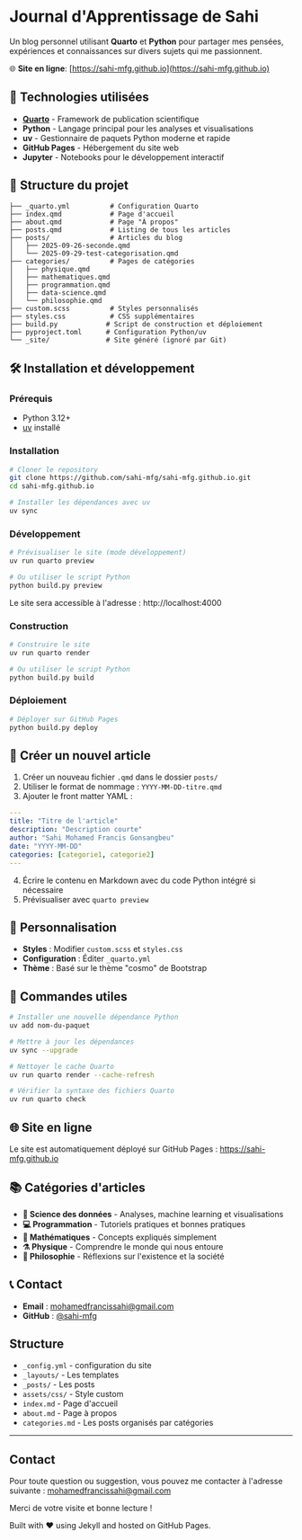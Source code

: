 # Journal d'Apprentissage de Sahi

Un blog personnel utilisant **Quarto** et **Python** pour partager mes pensées, expériences et connaissances sur divers sujets qui me passionnent.

🌐 **Site en ligne**: [https://sahi-mfg.github.io](https://sahi-mfg.github.io)

## 🚀 Technologies utilisées

- **[Quarto](https://quarto.org/)** - Framework de publication scientifique
- **Python** - Langage principal pour les analyses et visualisations
- **uv** - Gestionnaire de paquets Python moderne et rapide
- **GitHub Pages** - Hébergement du site web
- **Jupyter** - Notebooks pour le développement interactif

## 📁 Structure du projet

```
├── _quarto.yml          # Configuration Quarto
├── index.qmd            # Page d'accueil
├── about.qmd            # Page "À propos"
├── posts.qmd            # Listing de tous les articles
├── posts/               # Articles du blog
│   ├── 2025-09-26-seconde.qmd
│   └── 2025-09-29-test-categorisation.qmd
├── categories/          # Pages de catégories
│   ├── physique.qmd
│   ├── mathematiques.qmd
│   ├── programmation.qmd
│   ├── data-science.qmd
│   └── philosophie.qmd
├── custom.scss          # Styles personnalisés
├── styles.css           # CSS supplémentaires
├── build.py            # Script de construction et déploiement
├── pyproject.toml      # Configuration Python/uv
└── _site/              # Site généré (ignoré par Git)
```

## 🛠️ Installation et développement

### Prérequis

- Python 3.12+
- [uv](https://github.com/astral-sh/uv) installé

### Installation

```bash
# Cloner le repository
git clone https://github.com/sahi-mfg/sahi-mfg.github.io.git
cd sahi-mfg.github.io

# Installer les dépendances avec uv
uv sync
```

### Développement

```bash
# Prévisualiser le site (mode développement)
uv run quarto preview

# Ou utiliser le script Python
python build.py preview
```

Le site sera accessible à l'adresse : http://localhost:4000

### Construction

```bash
# Construire le site
uv run quarto render

# Ou utiliser le script Python
python build.py build
```

### Déploiement

```bash
# Déployer sur GitHub Pages
python build.py deploy
```

## 📝 Créer un nouvel article

1. Créer un nouveau fichier `.qmd` dans le dossier `posts/`
2. Utiliser le format de nommage : `YYYY-MM-DD-titre.qmd`
3. Ajouter le front matter YAML :

```yaml
---
title: "Titre de l'article"
description: "Description courte"
author: "Sahi Mohamed Francis Gonsangbeu"
date: "YYYY-MM-DD"
categories: [categorie1, categorie2]
---
```

4. Écrire le contenu en Markdown avec du code Python intégré si nécessaire
5. Prévisualiser avec `quarto preview`

## 🎨 Personnalisation

- **Styles** : Modifier `custom.scss` et `styles.css`
- **Configuration** : Éditer `_quarto.yml`
- **Thème** : Basé sur le thème "cosmo" de Bootstrap

## 🔧 Commandes utiles

```bash
# Installer une nouvelle dépendance Python
uv add nom-du-paquet

# Mettre à jour les dépendances
uv sync --upgrade

# Nettoyer le cache Quarto
uv run quarto render --cache-refresh

# Vérifier la syntaxe des fichiers Quarto
uv run quarto check
```

## 🌐 Site en ligne

Le site est automatiquement déployé sur GitHub Pages : https://sahi-mfg.github.io

## 📚 Catégories d'articles

- **🔬 Science des données** - Analyses, machine learning et visualisations
- **💻 Programmation** - Tutoriels pratiques et bonnes pratiques
- **🧮 Mathématiques** - Concepts expliqués simplement
- **⚗️ Physique** - Comprendre le monde qui nous entoure
- **🤔 Philosophie** - Réflexions sur l'existence et la société

## 📞 Contact

- **Email** : mohamedfrancissahi@gmail.com
- **GitHub** : [@sahi-mfg](https://github.com/sahi-mfg)


## Structure

- `_config.yml` - configuration du site
- `_layouts/` - Les templates
- `_posts/` - Les posts
- `assets/css/` - Style custom
- `index.md` - Page d'accueil
- `about.md` - Page à propos
- `categories.md` - Les posts organisés par catégories

---

## Contact

Pour toute question ou suggestion, vous pouvez me contacter à l'adresse suivante : [mohamedfrancissahi@gmail.com](mailto:mohamedfrancissahi@gmail.com)

Merci de votre visite et bonne lecture !

Built with ❤️ using Jekyll and hosted on GitHub Pages.